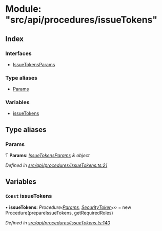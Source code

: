 # Module: "src/api/procedures/issueTokens"

## Index

### Interfaces

* [IssueTokensParams](../interfaces/_src_api_procedures_issuetokens_.issuetokensparams.md)

### Type aliases

* [Params](_src_api_procedures_issuetokens_.md#params)

### Variables

* [issueTokens](_src_api_procedures_issuetokens_.md#const-issuetokens)

## Type aliases

###  Params

Ƭ **Params**: *[IssueTokensParams](../interfaces/_src_api_procedures_issuetokens_.issuetokensparams.md) & object*

*Defined in [src/api/procedures/issueTokens.ts:21](https://github.com/PolymathNetwork/polymesh-sdk/blob/6f0a424/src/api/procedures/issueTokens.ts#L21)*

## Variables

### `Const` issueTokens

• **issueTokens**: *Procedure‹[Params](_src_api_procedures_issuetokens_.md#params), [SecurityToken](../classes/_src_api_entities_securitytoken_index_.securitytoken.md)‹››* = new Procedure(prepareIssueTokens, getRequiredRoles)

*Defined in [src/api/procedures/issueTokens.ts:140](https://github.com/PolymathNetwork/polymesh-sdk/blob/6f0a424/src/api/procedures/issueTokens.ts#L140)*
